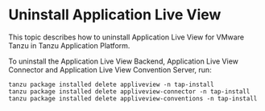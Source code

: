 # Uninstall Application Live View

This topic describes how to uninstall Application Live View for VMware Tanzu in Tanzu Application Platform.

To uninstall the Application Live View Backend, Application Live View Connector and Application Live View Convention Server, run:

```
tanzu package installed delete appliveview -n tap-install
tanzu package installed delete appliveview-connector -n tap-install
tanzu package installed delete appliveview-conventions -n tap-install
```
